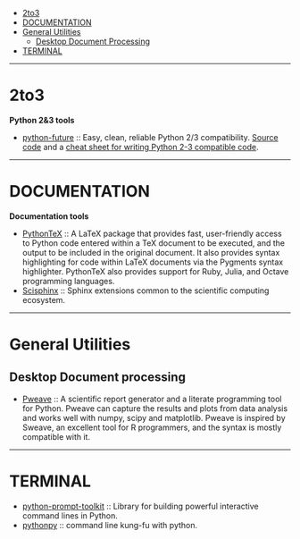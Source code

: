 - [2to3](#2to3)
- [DOCUMENTATION](#documentation)
- [General Utilities](#general-utilities)
   - [Desktop Document Processing](#desktop-document-processing)
- [TERMINAL](#terminal)

----

# 2to3
__Python 2&3 tools__
- [python-future](http://python-future.org) :: Easy, clean, reliable Python 2/3 compatibility. [Source code](https://github.com/PythonCharmers/python-future) and a [cheat sheet for writing Python 2-3 compatible code](http://python-future.org/compatible_idioms.html). 

----

# DOCUMENTATION
**Documentation tools**
- [PythonTeX](https://github.com/gpoore/pythontex) :: A LaTeX package that provides fast, user-friendly access to Python code entered within a TeX document to be executed, and the output to be included in the original document. It also provides syntax highlighting for code within LaTeX documents via the Pygments syntax highlighter. PythonTeX also provides support for Ruby, Julia, and Octave programming languages.
- [Scisphinx](https://github.com/numfocus/scisphinx) :: Sphinx extensions common to the scientific computing ecosystem.

----

# General Utilities 
## Desktop Document processing 
* [Pweave](https://github.com/mpastell/Pweave) :: A scientific report generator and a literate programming tool for Python. Pweave can capture the results and plots from data analysis and works well with numpy, scipy and matplotlib. Pweave is inspired by Sweave, an excellent tool for R programmers, and the syntax is mostly compatible with it.

----

# TERMINAL
- [python-prompt-toolkit](https://github.com/jonathanslenders/python-prompt-toolkit) :: Library for building powerful interactive command lines in Python.
- [pythonpy](https://github.com/Russell91/pythonpy) :: command line kung-fu with python.
